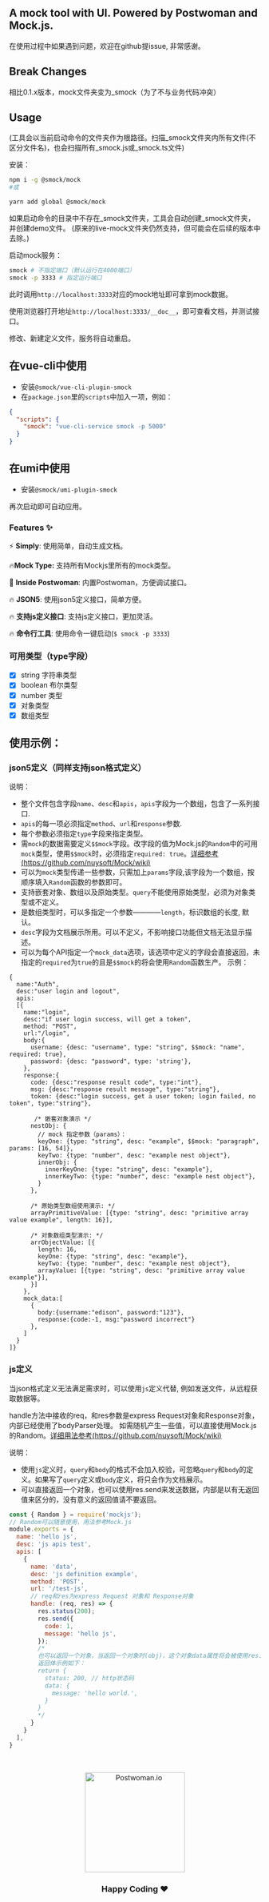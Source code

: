 A mock tool with UI. Powered by Postwoman and Mock.js.
---

在使用过程中如果遇到问题，欢迎在github提issue, 非常感谢。

## Break Changes

相比0.1.x版本，mock文件夹变为_smock（为了不与业务代码冲突）

## Usage
(工具会以当前启动命令的文件夹作为根路径。扫描_smock文件夹内所有文件(不区分文件名)，也会扫描所有_smock.js或_smock.ts文件)

安装：
```bash
npm i -g @smock/mock
#或

yarn add global @smock/mock
```

如果启动命令的目录中不存在_smock文件夹，工具会自动创建_smock文件夹，并创建demo文件。
(原来的live-mock文件夹仍然支持，但可能会在后续的版本中去除。)

启动mock服务：
```bash
smock # 不指定端口（默认运行在4000端口）
smock -p 3333 # 指定运行端口
```

此时调用`http://localhost:3333`对应的mock地址即可拿到mock数据。

使用浏览器打开地址`http://localhost:3333/__doc__`，即可查看文档，并测试接口。

修改、新建定义文件，服务将自动重启。

## 在vue-cli中使用

- 安装`@smock/vue-cli-plugin-smock`
- 在`package.json`里的`scripts`中加入一项，例如：
```json
{
  "scripts": {
    "smock": "vue-cli-service smock -p 5000"
  }
}
```

## 在umi中使用

- 安装`@smock/umi-plugin-smock`

再次启动即可自动应用。

### Features ✨

⚡️ **Simply**: 使用简单，自动生成文档。

🔥**Mock Type:**
 支持所有Mockjs里所有的mock类型。

🌈 **Inside Postwoman**: 内置Postwoman，方便调试接口。

🔥 **JSON5**: 使用json5定义接口，简单方便。

🔥 **支持js定义接口**: 支持js定义接口，更加灵活。

🔥 **命令行工具**: 使用命令一键启动(`$ smock -p 3333`)

### 可用类型（type字段）

- [x] string 字符串类型
- [x] boolean 布尔类型
- [x] number 类型
- [x] 对象类型
- [x] 数组类型

## 使用示例：

### json5定义（同样支持json格式定义）

说明：
- 整个文件包含字段`name`、`desc`和`apis`，`apis`字段为一个数组，包含了一系列接口.
- `apis`的每一项必须指定`method`、`url`和`response`参数.
- 每个参数必须指定`type`字段来指定类型。
- 需`mock`的数据需要定义`$$mock`字段。改字段的值为Mock.js的`Random`中的可用`mock`类型，使用`$$mock`时，必须指定`required: true`。[详细参考(https://github.com/nuysoft/Mock/wiki)](https://github.com/nuysoft/Mock/wiki)
- 可以为`mock`类型传递一些参数，只需加上`params`字段,该字段为一个数组，按顺序填入`Random`函数的参数即可。
- 支持嵌套对象、数组以及原始类型。`query`不能使用原始类型，必须为对象类型或不定义。
- 是数组类型时，可以多指定一个参数————`length`，标识数组的长度, 默认。
- `desc`字段为文档展示所用。可以不定义，不影响接口功能但文档无法显示描述。
- 可以为每个API指定一个`mock_data`选项，该选项中定义的字段会直接返回，未指定的`required`为`true`的且是`$$mock`的将会使用`Random`函数生产。
示例：

```json5
{
  name:"Auth",
  desc:"user login and logout",
  apis:
  [{
    name:"login",
    desc:"if user login success, will get a token",
    method: "POST",
    url:"/login",
    body:{
      username: {desc: "username", type: "string", $$mock: "name", required: true},
      password: {desc: "password", type: 'string'},
    },
    response:{
      code: {desc:"response result code", type:"int"},
      msg: {desc:"response result message", type:"string"},
      token: {desc:"login success, get a user token; login failed, no token", type:"string"},

       /* 嵌套对象演示 */
      nestObj: {
        // mock 指定参数（params）：
        keyOne: {type: "string", desc: "example", $$mock: "paragraph", params: [16, 54]},
        keyTwo: {type: "number", desc: "example nest object"},
        innerObj: {
          innerKeyOne: {type: "string", desc: "example"},
          innerKeyTwo: {type: "number", desc: "example nest object"},
        }
      },

      /* 原始类型数组使用演示: */
      arrayPrimitiveValue: [{type: "string", desc: "primitive array value example", length: 16}],

      /* 对象数组类型演示: */
      arrObjectValue: [{
        length: 16,
        keyOne: {type: "string", desc: "example"},
        keyTwo: {type: "number", desc: "example nest object"},
        arrayValue: [{type: "string", desc: "primitive array value example"}],
      }]
    },
    mock_data:[
      {
        body:{username:"edison", password:"123"},
        response:{code:-1, msg:"password incorrect"}
      },
    ]
  }
]}

```

### js定义

当json格式定义无法满足需求时，可以使用`js`定义代替, 例如发送文件，从远程获取数据等。

handle方法中接收的req，和res参数是express Request对象和Response对象，内部已经使用了bodyParser处理。
如需随机产生一些值，可以直接使用Mock.js的Random。[详细用法参考(https://github.com/nuysoft/Mock/wiki)](https://github.com/nuysoft/Mock/wiki)

说明：
- 使用`js`定义时，`query`和`body`的格式不会加入校验，可忽略`query`和`body`的定义。如果写了`query`定义或`body`定义，将只会作为文档展示。
- 可以直接返回一个对象，也可以使用res.send来发送数据，内部是以有无返回值来区分的，没有意义的返回值请不要返回。

```javascript
const { Random } = require('mockjs');
// Random可以随意使用，用法参考Mock.js
module.exports = {
  name: 'hello js',
  desc: 'js apis test',
  apis: [
    {
      name: 'data',
      desc: 'js definition example',
      method: 'POST',
      url: '/test-js',
      // req和res为express Request 对象和 Response对象
      handle: (req, res) => {
        res.status(200);
        res.send({
          code: 1,
          message: 'hello js',
        });
        /*
        也可以返回一个对象，当返回一个对象时(obj)，这个对象data属性将会被使用res.send()方法发送给前端.status属性当作状态码返回给前端。
        返回体示例如下：
        return {
          status: 200, // http状态码
          data: {
            message: 'hello world.',
          }
        }
        */
      }
    }
  ],
}
```

##

<div align="center">
  <br>
  <a href="https://postwoman.io"><img src="https://raw.githubusercontent.com/liyasthomas/templates/master/assets/logo.gif" alt="Postwoman.io" width="200"></a>
  <br>
  <h3>Happy Coding ❤︎</h3>
</div>
